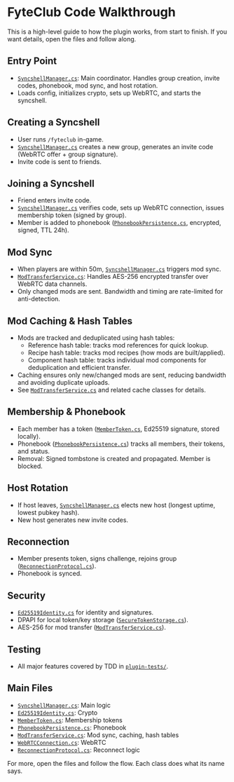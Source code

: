 # FyteClub Code Walkthrough

This is a high-level guide to how the plugin works, from start to finish. If you want details, open the files and follow along.

## Entry Point
- [`SyncshellManager.cs`](plugin/src/SyncshellManager.cs): Main coordinator. Handles group creation, invite codes, phonebook, mod sync, and host rotation.
- Loads config, initializes crypto, sets up WebRTC, and starts the syncshell.

## Creating a Syncshell
- User runs `/fyteclub` in-game.
- [`SyncshellManager.cs`](plugin/src/SyncshellManager.cs) creates a new group, generates an invite code (WebRTC offer + group signature).
- Invite code is sent to friends.

## Joining a Syncshell
- Friend enters invite code.
- [`SyncshellManager.cs`](plugin/src/SyncshellManager.cs) verifies code, sets up WebRTC connection, issues membership token (signed by group).
- Member is added to phonebook ([`PhonebookPersistence.cs`](plugin/src/PhonebookPersistence.cs), encrypted, signed, TTL 24h).

## Mod Sync
- When players are within 50m, [`SyncshellManager.cs`](plugin/src/SyncshellManager.cs) triggers mod sync.
- [`ModTransferService.cs`](plugin/src/ModTransferService.cs): Handles AES-256 encrypted transfer over WebRTC data channels.
- Only changed mods are sent. Bandwidth and timing are rate-limited for anti-detection.

## Mod Caching & Hash Tables
- Mods are tracked and deduplicated using hash tables:
  - Reference hash table: tracks mod references for quick lookup.
  - Recipe hash table: tracks mod recipes (how mods are built/applied).
  - Component hash table: tracks individual mod components for deduplication and efficient transfer.
- Caching ensures only new/changed mods are sent, reducing bandwidth and avoiding duplicate uploads.
- See [`ModTransferService.cs`](plugin/src/ModTransferService.cs) and related cache classes for details.

## Membership & Phonebook
- Each member has a token ([`MemberToken.cs`](plugin/src/MemberToken.cs), Ed25519 signature, stored locally).
- Phonebook ([`PhonebookPersistence.cs`](plugin/src/PhonebookPersistence.cs)) tracks all members, their tokens, and status.
- Removal: Signed tombstone is created and propagated. Member is blocked.

## Host Rotation
- If host leaves, [`SyncshellManager.cs`](plugin/src/SyncshellManager.cs) elects new host (longest uptime, lowest pubkey hash).
- New host generates new invite codes.

## Reconnection
- Member presents token, signs challenge, rejoins group ([`ReconnectionProtocol.cs`](plugin/src/ReconnectionProtocol.cs)).
- Phonebook is synced.

## Security
- [`Ed25519Identity.cs`](plugin/src/Ed25519Identity.cs) for identity and signatures.
- DPAPI for local token/key storage ([`SecureTokenStorage.cs`](plugin/src/SecureTokenStorage.cs)).
- AES-256 for mod transfer ([`ModTransferService.cs`](plugin/src/ModTransferService.cs)).

## Testing
- All major features covered by TDD in [`plugin-tests/`](plugin-tests/).

## Main Files
- [`SyncshellManager.cs`](plugin/src/SyncshellManager.cs): Main logic
- [`Ed25519Identity.cs`](plugin/src/Ed25519Identity.cs): Crypto
- [`MemberToken.cs`](plugin/src/MemberToken.cs): Membership tokens
- [`PhonebookPersistence.cs`](plugin/src/PhonebookPersistence.cs): Phonebook
- [`ModTransferService.cs`](plugin/src/ModTransferService.cs): Mod sync, caching, hash tables
- [`WebRTCConnection.cs`](plugin/src/WebRTCConnection.cs): WebRTC
- [`ReconnectionProtocol.cs`](plugin/src/ReconnectionProtocol.cs): Reconnect logic

For more, open the files and follow the flow. Each class does what its name says.
